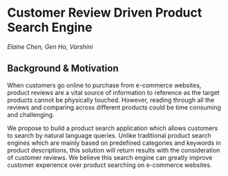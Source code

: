 # Customer Review Driven Product Search Engine

*Elaine Chen, Gen Ho, Varshini*


## Background & Motivation

When customers go online to purchase from e-commerce websites, product reviews are a vital source of information to reference as the target products cannot be physically touched. However, reading through all the reviews and comparing across different products could be time consuming and challenging.  

We propose to build a product search application which allows customers to search by natural language queries. Unlike traditional product search engines which are mainly based on predefined categories and keywords in product descriptions, this solution will return results with the consideration of customer reviews. We believe this search engine can greatly improve customer experience over product searching on e-commerce websites. 



